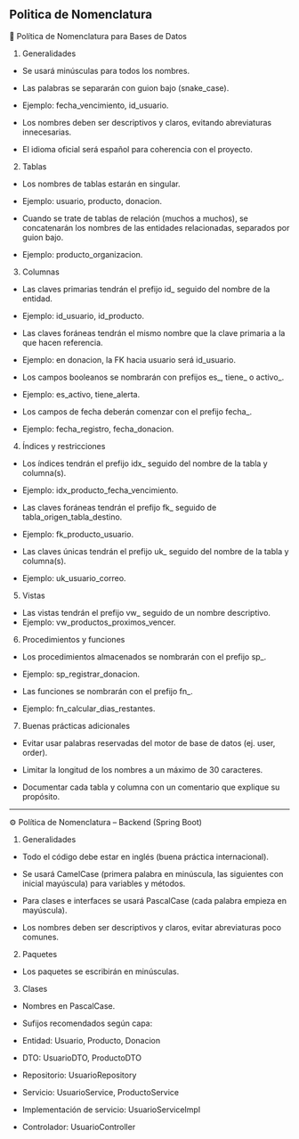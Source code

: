 Politica de Nomenclatura
----------------------------------------------
📐 Política de Nomenclatura para Bases de Datos
1. Generalidades

* Se usará minúsculas para todos los nombres.

* Las palabras se separarán con guion bajo (snake_case).
* Ejemplo: fecha_vencimiento, id_usuario.

* Los nombres deben ser descriptivos y claros, evitando abreviaturas innecesarias.

* El idioma oficial será español para coherencia con el proyecto.

2. Tablas

* Los nombres de tablas estarán en singular.
* Ejemplo: usuario, producto, donacion.

* Cuando se trate de tablas de relación (muchos a muchos), se concatenarán los nombres de las entidades relacionadas, separados por guion bajo.
* Ejemplo: producto_organizacion.

3. Columnas

* Las claves primarias tendrán el prefijo id_ seguido del nombre de la entidad.
* Ejemplo: id_usuario, id_producto.

* Las claves foráneas tendrán el mismo nombre que la clave primaria a la que hacen referencia.
* Ejemplo: en donacion, la FK hacia usuario será id_usuario.

* Los campos booleanos se nombrarán con prefijos es_, tiene_ o activo_.
* Ejemplo: es_activo, tiene_alerta.

* Los campos de fecha deberán comenzar con el prefijo fecha_.
* Ejemplo: fecha_registro, fecha_donacion.

4. Índices y restricciones

* Los índices tendrán el prefijo idx_ seguido del nombre de la tabla y columna(s).
* Ejemplo: idx_producto_fecha_vencimiento.

* Las claves foráneas tendrán el prefijo fk_ seguido de tabla_origen_tabla_destino.
* Ejemplo: fk_producto_usuario.

* Las claves únicas tendrán el prefijo uk_ seguido del nombre de la tabla y columna(s).
* Ejemplo: uk_usuario_correo.

5. Vistas

* Las vistas tendrán el prefijo vw_ seguido de un nombre descriptivo.
* Ejemplo: vw_productos_proximos_vencer.

6. Procedimientos y funciones

* Los procedimientos almacenados se nombrarán con el prefijo sp_.
* Ejemplo: sp_registrar_donacion.

* Las funciones se nombrarán con el prefijo fn_.
* Ejemplo: fn_calcular_dias_restantes.

7. Buenas prácticas adicionales

* Evitar usar palabras reservadas del motor de base de datos (ej. user, order).

* Limitar la longitud de los nombres a un máximo de 30 caracteres.

* Documentar cada tabla y columna con un comentario que explique su propósito.
--------------------------------------------------------------------------------
⚙️ Política de Nomenclatura – Backend (Spring Boot)
1. Generalidades

* Todo el código debe estar en inglés (buena práctica internacional).

* Se usará CamelCase (primera palabra en minúscula, las siguientes con inicial mayúscula) para variables y métodos.

* Para clases e interfaces se usará PascalCase (cada palabra empieza en mayúscula).

* Los nombres deben ser descriptivos y claros, evitar abreviaturas poco comunes.

2. Paquetes

* Los paquetes se escribirán en minúsculas.


3. Clases

* Nombres en PascalCase.

* Sufijos recomendados según capa:

* Entidad: Usuario, Producto, Donacion

* DTO: UsuarioDTO, ProductoDTO

* Repositorio: UsuarioRepository

* Servicio: UsuarioService, ProductoService

* Implementación de servicio: UsuarioServiceImpl

* Controlador: UsuarioController

